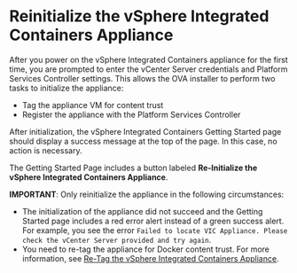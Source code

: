 # Reinitialize the vSphere Integrated Containers Appliance

After you power on the vSphere Integrated Containers appliance for the first time, you are prompted to enter the vCenter Server credentials and Platform Services Controller settings. This allows the OVA installer to perform two tasks to initialize the appliance:

- Tag the appliance VM for content trust
- Register the appliance with the Platform Services Controller

After initialization, the vSphere Integrated Containers Getting Started page should display a success message at the top of the page. In this case, no action is necessary.

The Getting Started Page includes a button labeled **Re-Initialize the  vSphere Integrated Containers Appliance**. 

**IMPORTANT**: Only reinitialize the appliance in the following circumstances:

* The initialization of the appliance did not succeed and the Getting Started page includes a red error alert instead of a green success alert. For example, you see the error `Failed to locate VIC Appliance. Please check the vCenter Server provided and try again`.
* You need to re-tag the appliance for Docker content trust. For more information, see [Re-Tag the vSphere Integrated Containers Appliance](retag_appliance.md).
